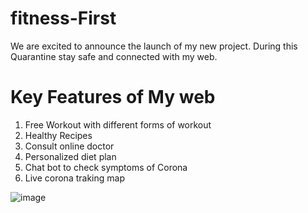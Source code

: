 # fitness-First
We are excited to announce the launch of my new project.
During this Quarantine  stay safe and connected  with my web.

# Key Features  of My web 
1. Free Workout with different  forms of workout 
2. Healthy  Recipes
3. Consult online doctor
4. Personalized diet plan
5. Chat bot to check symptoms of Corona
6. Live   corona traking map 

![image](https://user-images.githubusercontent.com/65480790/117296944-453d4180-ae93-11eb-9089-337f6ecac199.png)

